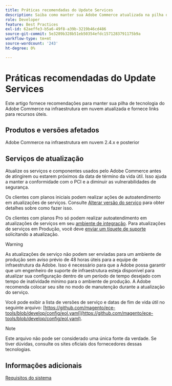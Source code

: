 ```yaml
---
title: Práticas recomendadas do Update Services
description: Saiba como manter sua Adobe Commerce atualizada na pilha de tecnologia de infraestrutura em nuvem.
role: Developer
feature: Best Practices
exl-id: 62aeffe3-b5a6-49f8-a39b-3219b46cd486
source-git-commit: 5e3289b328b51eb50354efdc1571283791175b9a
workflow-type: tm+mt
source-wordcount: '243'
ht-degree: 0%

---
```


# Práticas recomendadas do Update Services

Este artigo fornece recomendações para manter sua pilha de tecnologia do Adobe Commerce na infraestrutura em nuvem atualizada e fornece links para recursos úteis.

## Produtos e versões afetados

Adobe Commerce na infraestrutura em nuvem 2.4.x e posterior

## Serviços de atualização

Atualize os serviços e componentes usados pelo Adobe Commerce antes de atingirem ou estarem próximos da data de término da vida útil. Isso ajuda a manter a conformidade com o PCI e a diminuir as vulnerabilidades de segurança.

Os clientes com planos iniciais podem realizar ações de autoatendimento em atualizações de serviços. Consulte [Alterar versão do serviço](https://experienceleague.adobe.com/pt-br/docs/commerce-cloud-service/user-guide/configure/service/services-yaml#change-service-version) para obter detalhes sobre como fazer isso.

Os clientes com planos Pro só podem realizar autoatendimento em atualizações de serviços em seu [ambiente de integração](https://experienceleague.adobe.com/docs/commerce-knowledge-base/kb/announcements/commerce-announcements/integration-environment-enhancement-request-pro-and-starter.html?lang=pt-BR). Para atualizações de serviços em Produção, você deve [enviar um tíquete de suporte](https://experienceleague.adobe.com/docs/commerce-knowledge-base/kb/help-center-guide/magento-help-center-user-guide.html?lang=pt-BR#submit-ticket) solicitando a atualização.

>[!WARNING]
>
>As atualizações de serviço não podem ser enviadas para um ambiente de produção sem aviso prévio de 48 horas úteis para a equipe de infraestrutura da Adobe. Isso é necessário para que a Adobe possa garantir que um engenheiro de suporte de infraestrutura esteja disponível para atualizar sua configuração dentro de um período de tempo desejado com tempo de inatividade mínimo para o ambiente de produção. A Adobe recomenda colocar seu site no modo de manutenção durante a atualização do serviço.

Você pode exibir a lista de versões de serviço e datas de fim de vida útil no seguinte arquivo: [https://github.com/magento/ece-tools/blob/develop/config/eol.yaml](https://github.com/magento/ece-tools/blob/develop/config/eol.yaml).

>[!NOTE]
>
>Este arquivo não pode ser considerado uma única fonte da verdade. Se tiver dúvidas, consulte os sites oficiais dos fornecedores dessas tecnologias.

## Informações adicionais

[Requisitos do sistema](../../../installation/system-requirements.md)
